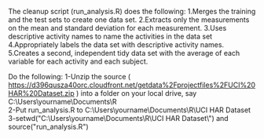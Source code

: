 The cleanup script (run_analysis.R) does the following:
1.Merges the training and the test sets to create one data set.
2.Extracts only the measurements on the mean and standard deviation for each measurement. 
3.Uses descriptive activity names to name the activities in the data set
4.Appropriately labels the data set with descriptive activity names. 
5.Creates a second, independent tidy data set with the average of each variable for each activity and each subject.

Do the following:
1-Unzip the source ( https://d396qusza40orc.cloudfront.net/getdata%2Fprojectfiles%2FUCI%20HAR%20Dataset.zip )
into a folder on your local drive, say C:\Users\yourname\Documents\R\
2-Put run_analysis.R to C:\Users\yourname\Documents\R\UCI HAR Dataset\
3-setwd("C:\\Users\\yourname\\Documents\\R\\UCI HAR Dataset\\")
and source("run_analysis.R")

